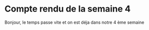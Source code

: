 # Compte rendu de la semaine 4
Bonjour, le temps passe vite et on est déja dans notre 4 ème semaine 

